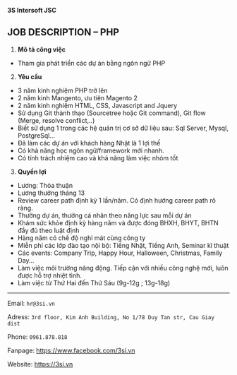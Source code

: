 **3S Intersoft JSC**

JOB DESCRIPTION – PHP
---

1. **Mô tả công việc**
- Tham gia phát triển các dự án bằng ngôn ngữ PHP
2. **Yêu cầu**
- 3 năm kinh nghiệm PHP trở lên
- 2 năm kinh Mangento, ưu tiên Magento 2
- 2 năm kinh nghiệm HTML, CSS, Javascript and Jquery
- Sử dụng Git thành thạo (Sourcetree hoặc Git command), Git flow (Merge, resolve conflict,..)
- Biết sử dụng 1 trong các hệ quản trị cơ sở dữ liệu sau: Sql Server, Mysql, PostgreSql...
- Đã làm các dự án với khách hàng Nhật là 1 lợi thế
- Có khả năng học ngôn ngữ/framework mới nhanh.
- Có tính trách nhiệm cao và khả năng làm việc nhóm tốt
3. **Quyền lợi**
- Lương: Thỏa thuận
- Lương thưởng tháng 13
- Review career path định kỳ 1 lần/năm. Có định hướng career path rõ ràng.
- Thưởng dự án, thưởng cá nhân theo năng lực sau mỗi dự án
- Khám sức khỏe định kỳ hàng năm và được đóng BHXH, BHYT, BHTN đầy đủ theo luật định
- Hàng năm có chế độ nghỉ mát cùng công ty
- Miễn phí các lớp đào tạo nội bộ: Tiếng Nhật, Tiếng Anh, Seminar kĩ thuật
- Các events: Company Trip, Happy Hour, Halloween, Christmas, Family Day…
- Làm việc môi trường năng động. Tiếp cận với nhiều công nghệ mới, luôn được hỗ trợ nhiệt tình.
- Làm việc từ Thứ Hai đến Thứ Sáu (9g-12g ; 13g-18g)

---
Email: `hr@3si.vn`

Adress: `3rd floor, Kim Anh Building, No 1/78 Duy Tan str, Cau Giay dist`		 

Phone: `0961.878.818`

Fanpage: https://www.facebook.com/3si.vn

Website: https://3si.vn
